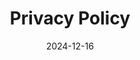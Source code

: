 ---
title: Privacy Policy
date: 2024-12-16
type: landing

sections:
  - block: markdown
    id: short
    content:
      title: Privacy Policy – Overview
      subtitle: How Your Data is Used, in Short
      text: |
        The complete and full legal text of the privacy policy, which is legally authoritative, can be found below.
        
        Here's a summary of what personal data may be collected by using this website and how this data may be used:
        * *Website hosting via GitHub*: The website is hosted via GitHub, using a service called GitHub Pages. You cannot recognize this from the website's domain and web address (URL), because it can be different from the domain and web address of the server technically hosting this website (to learn more, read about DNS, the Domain Name System). GitHub records data in so-called server logs, which includes information such as IP addresses (which can be used to infer location), date and time of page loads, pages accessed, referring sites or pages, page visits (number of times a specific site was visited). GitHub may also collect information about the type of device and web browser used to visit the website (every standard web browser provides this information when visiting a website) and GitHub may collect geolocation information beyond the IP address (e.g. if you allow your browser or mobile device to share this information). GitHub uses this data for various purposes, including improving service performance and security, analyzing the use of their services, personalizing user experience, complying with legal obligations. More information, including your rights, can be found in [GitHub's privacy statement](https://docs.github.com/en/site-policy/privacy-policies/github-general-privacy-statement). You can check out the [GitHub repository for this website](https://github.com/base4nfdi/pid4nfdi/) (note: this link takes you directly to github.com).
        * *GDPR-compliant web analytics via Matomo*: To help us continuously improve our website and understand how people use it, we use a privacy-focused analytics tool called Matomo. Most important, the tool collects basic usage data anonymously, so no personal data is collected (no cookies are used and no full IP addresses are stored). The data collected includes the subpages you visit, how long you stay, and the type of device and web browser you use (every standard web browser provides this information when visiting a website).  If you have the _Do Not Track_ feature enabled in your browser settings, no data is collected by the tool at all. The website uses the Matomo service from – and therefore makes connections to – the University of Bielefeld (uni-bielefeld.de).
        * *Contacting us via our contact form*: If you use our [contact form](/about/contact/) to contact us, the information you entered into the form is sent to a ticket system with which we manage inquiries, very similar to an email which you sent which is then received by the email server of the recipient. The ticket system is operated by the Technical University of Darmstadt.
        * *Third-party services for website functionality*: The website includes content from – and therefore makes connections to – the services Netlify (netlify.com) and JSDelivr (jsdelivr.net) to include JavaScript and CSS libraries used for some features and the design of the website. No cookies of these services are used.
        
        You, the user, have the right to access, correct, and request the deletion of any personal data in accordance with applicable data protection laws. Please refer to the respective sections in the full privacy policy below.

  - block: markdown
    id: bgk
    content:
      title: Privacy Policy – Full Legal Text
      subtitle: Background information
      text: |
        _Caution: As Base4NFDI does not give any binding legal advice, it is recommended to let the privacy policy be checked by the Institution’s responsible data protection officer._

        Privacy policies must be provided by every website according to the law (Art. 12 [GDPR](https://gdpr-info.eu/art-12-gdpr/)/[DSGVO](https://dsgvo-gesetz.de/art-12-dsgvo/)). It must be accessible from every (sub)page of the website. We recommend linking it in the website footer.

        A **privacy policy** is an informative document written for the users of a website (‘data subjects’). It informs about all personal data processing that occurs during the regular use of that website and beyond.
        **Personal data** is information that can be directly or indirectly used to identify a specific person, such as name, address, mail, ID-numbers, photos, location, or IP address (Art. 4(1) [GDPR](https://gdpr-info.eu/art-4-gdpr/)/[DSGVO](https://dsgvo-gesetz.de/art-4-dsgvo/)). There are specific regulations for so-called “special categories of personal data” such as data about religion, political opinions, health, genetics, race (Art. 9 [GDPR](https://gdpr-info.eu/art-9-gdpr/)/[DSGVO](https://dsgvo-gesetz.de/art-9-dsgvo/)). 

        _**A clear, easy-to-read, and accessible privacy policy not only ensures compliance but also fosters trust between the website and the users. Clearly state what 'personal data' includes in the privacy policy to help users understand what type of personal data is processed.**_

        Privacy policies need to be up-to-date, and regularly reviewing privacy policies ensures compliance and protects against potential penalties. Any changes in data processing on a website require adjustments. This may be the case if, e.g.
        - external services processing personal data are added, discontinued or settings are changed
        - a new data protection officer is appointed
        - data processing principles change (e.g. change of data processing purposes)
        - the legal situation changes (e.g. national opening clauses)

        Make sure that the privacy policy only reflects the specific jurisdiction(s) applicable to the website. Relevant law includes the General Data Protection Regulation ([GDPR](https://gdpr-info.eu/)/[DSGVO](https://dsgvo-gesetz.de/)), the Federal Data Protection Act (Bundesdatenschutzgesetz - [BDSG-neu](https://www.gesetze-im-internet.de/bdsg_2018/)), the applicable State Data Protection Laws (Landesdatenschutzgesetz - LDSG) as well as the Telecommunications and Telemedia Data Protection Act (Telekommunikations-Telemedien-Datenschutzgesetz - [TTDSG](https://www.gesetze-im-internet.de/ttdsg/)) and the Digital Service Act (Digitale-Dienste-Gesetz - [DDG](https://www.gesetze-im-internet.de/ddg/BJNR0950B0024.html)). 

        Privacy policy generators usually only cover standard cases and default settings of third party services that need to be adjusted to the specific data processing. Also, using their content often requires a mandatory note with a link to the generator in the privacy policy. It is always a good practice to get the generated policy reviewed by a privacy specialist.
    design:
      columns: '1'


  - block: markdown
    id: policystructure
    content:
      title: Privacy policy content and structure 
      text: |
        Art. 13 and 14 [GDPR](https://gdpr-info.eu/art-13-gdpr/)/[DSGVO](https://dsgvo-gesetz.de/art-13-dsgvo/) determine what information a privacy policy needs to provide.

        Consequently, a privacy policy roughly consists of two parts:
        - **General information sections** informing about data protection along with rights (chap. 3 [GDPR](https://gdpr-info.eu/chapter-3/)/[DSGVO](https://dsgvo-gesetz.de/kapitel-3/)) and contact options the website users (‘data subjects’) have regarding their personal data and its collection on the website.
        - Sections informing about **external data processing** by third parties (one paragraph per service) on the website. These sections are necessary only for services that are integrated into the website. However, there are obligations for the content of these paragraphs, which are explained below. 

        _The privacy policy template comes with an adjustable structure and content as well as examples for paragraphs on external data processing. Please skip third-party processing content and examples if no third-party data processing is involved._

        | **General information, mandatory** | **External data processing by third parties, mandatory only if applicable** |
        |-------|-------|
        | General information on data protection and the related use of the website     | Cookies     |
        | Legal basis and purpose(s) of data processing by the data controller (website operator) & third parties (see Art. 6 [GDPR](https://gdpr-info.eu/art-6-gdpr/)/[DSGVO](https://dsgvo-gesetz.de/art-6-dsgvo/))     | Server log files     |
        | Rights of and contact options for data subjects (e.g. contact details of responsible data controller and data protection officer)      | CMS (e.g. WordPress) / static site generator      |
        | Information that privacy policy is subject to change     | Fonts (e.g. Google Fonts)     |
        | Explanation of terms if necessary  (see Art. 4 [GDPR](https://gdpr-info.eu/art-4-gdpr/)/[DSGVO](https://dsgvo-gesetz.de/art-4-dsgvo/))      | Contact options (e.g. via mail, contact form)      |
        |      | Interactive elements (e.g. comment fields)     |
        |       | Newsletter (incl. CAPTCHA, tracking)      |
        |      | Tracking & Analytics Tools (e.g. Matomo, Google Analytics, Google Adwords)     |
        |       | Maps (e.g. OpenStreetMap, Google Maps)      |
        |      | Plugins and other website extensions (e.g. social media, Open Project)     |
        |       | APIs      |
        |      | Account creation & login     |

        Likewise, **paragraphs on external data processing** must suffice the information requirements stated in Art. 13/14 [GDPR](https://gdpr-info.eu/art-13-gdpr/)/[DSGVO](https://dsgvo-gesetz.de/art-13-dsgvo/) if that information is not given elsewhere in the privacy policy. This typically includes, but is not limited to, the following information:

        - Name (and address) of the service provider
        - Legal basis and purpose of data collection (see Art. 6 [GDPR](https://gdpr-info.eu/art-6-gdpr/)/[DSGVO](https://dsgvo-gesetz.de/art-6-dsgvo/); as purpose e.g. receiving the newsletter)
        - Scope of the processing of personal data
          - Type of data processing (e.g. collection, recording, structuring, storage, adaptation, alteration, retrieval, …)
          - Types of personal data collected (enumeration, e.g. name, address, IP address, …)
          - Data source (if data is not indicated by data subject)
          - Duration and location of data storage/servers (e.g. Germany/EU/other countries)
          - Data recipient
          - If there is any, mention of data processing agreement (dt. Auftragsverarbeitungsvertrag) with the service provider
          - Enumeration and consequences of further integrated data collection as part of the service (e.g. reCAPTCHA, newsletter tracking)
        - Instructions on how to object the collection of personal data (lowest possible effort, e.g. provide a link or checkbox) along with possible consequences/disadvantages for the data subject
        - It is a good practice to use features such as an easy opt-out mechanism for cookies or data deletion to simplify compliance and improve user satisfaction
        - Link to the privacy policy of the service provider for further information

        **_It is recommended by the Data Protection Authorities to use non-technical, user-friendly language and format so users better understand their rights and website privacy practices._**
    design:
      columns: '1'


  - block: markdown
    id: processing
    content:
      title: Data processing principles 
      text: |
        If personal data is collected and processed (e.g. if active indication of personal data is integrated and offered to the website users) the following data processing principles should be kept in mind:

        - **Lawfulness, fairness and transparency** (Art. 5(1a) [GDPR](https://gdpr-info.eu/art-5-gdpr/)/[DSGVO](https://dsgvo-gesetz.de/art-5-dsgvo/))
          - “Personal data shall be processed lawfully, fairly, and in a transparent manner in relation to the data subject”
          - **What that means**: Always make all personal data processing transparent and easy to understand, e.g. in the privacy policy. 
        - **Purpose limitation** (Art. 5(1b) [GDPR](https://gdpr-info.eu/art-5-gdpr/)/[DSGVO](https://dsgvo-gesetz.de/art-5-dsgvo/))
          - “Personal data shall be collected for specified, explicit and legitimate purposes and not further processed in a manner that is incompatible with those purposes; further processing for archiving purposes in the public interest, scientific or historical research purposes or statistical purposes shall, in accordance with Article 89(1), not be considered to be incompatible with the initial purposes”
          - **What that means**: All purposes regarding data processing on the website have to comply with the regulations in Art. 6 [GDPR](https://gdpr-info.eu/art-6-gdpr/)/[DSGVO](https://dsgvo-gesetz.de/art-6-dsgvo/) and need to be specified in the privacy policy. As they are the legal basis for personal data processing, it is required to strictly adhere to them. Special regulations may apply for scientific research purposes (see Art. 89(1) [GDPR](https://gdpr-info.eu/art-89-gdpr/)/[DSGVO](https://dsgvo-gesetz.de/art-89-dsgvo/)).
        - **Data minimisation** (Art. 5(1c) [GDPR](https://gdpr-info.eu/art-5-gdpr/)/[DSGVO}(https://dsgvo-gesetz.de/art-5-dsgvo/))
          - “Personal data shall be adequate, relevant and limited to what is necessary in relation to the purposes for which they are processed”
          - **What that means**: One may only collect a minimum set of data that is necessary to fulfil the respective data processing purpose. The collection of further data requires consent from the data subject.
        - **Accuracy** (Art. 5(1d) [GDPR](https://gdpr-info.eu/art-5-gdpr/)/[DSGVO](https://dsgvo-gesetz.de/art-5-dsgvo/))
          - “Personal data shall be accurate and, where necessary, kept up to date; every reasonable step must be taken to ensure that personal data that are inaccurate, having regard to the purposes for which they are processed, are erased or rectified without delay.”
          - **What that means**: Always keep stored personal data accurate and up-to-date. Inaccurate data needs to be corrected or deleted. 
        - **Storage Limitation** (Art. 5(1e) [GDPR](https://gdpr-info.eu/art-5-gdpr/)/[DSGVO](https://dsgvo-gesetz.de/art-5-dsgvo/))
          - “Personal data shall be kept in a form which permits identification of data subjects for no longer than is necessary for the purposes for which the personal data are processed; personal data may be stored for longer periods insofar as the personal data will be processed solely for archiving purposes in the public interest, scientific or historical research purposes or statistical purposes in accordance with Article 89(1) subject to implementation of the appropriate technical and organisational measures required by this Regulation in order to safeguard the rights and freedoms of the data subject.”
          - **What that means**: Only store personal data as long as necessary to fulfil the processing purpose. Therefore, define and implement time limits for erasure. Statutory storage obligations (‘gesetzliche Aufbewahrungspflichten’) may apply. 
        - **Integrity and confidentiality** (Art. 5(1f) [GDPR](https://gdpr-info.eu/art-5-gdpr/)/[DSGVO](https://dsgvo-gesetz.de/art-5-dsgvo/))
          - “Personal data shall be processed in a manner that ensures appropriate security of the personal data, including protection against unauthorised or unlawful processing and against accidental loss, destruction or damage, using appropriate technical or organisational measures.”
          - **What that means**: Use technical and organisational measures such as encryption, regular security updates and access controls to ensure secure data processing.

        **Additionally, keep the following regulations in mind:**

        - **Rights of the data subject** (chap. 3 [GDPR](https://gdpr-info.eu/chapter-3/)/[DSGVO](https://dsgvo-gesetz.de/kapitel-3/))
          - Data subjects have certain rights regarding their personal data, given in chap. 3 GDPR, that also need to be transparently communicated in the privacy policy or when requesting consent. Data subjects can exercise these rights at any time.
          - **Comment**: When creating a privacy policy, it's important to have a clear process in place from the start for handling requests related to personal data. This includes knowing what data is stored, how it can be accessed, and how it can be deleted. Rather than waiting for a user request, this procedure should be established at the time the privacy policy is written, ensuring everything is ready for action if and when needed. 
        - **Conditions of consent** (Art. 7/8 [GDPR](https://gdpr-info.eu/art-7-gdpr/)/[DSGVO](https://dsgvo-gesetz.de/art-7-dsgvo/))
          - If data subjects are asked for consent to process their personal data, one needs to be able to demonstrate that this consent was given (e.g. in written form). Consent requests must be written in clear and plain language. Consent can be withdrawn by the data subject at any time, and the withdrawal must be as easy as giving consent. Children can give consent from the age of 16.
        - **Processing of special categories of personal data** (Art. 9 [GDPR](https://gdpr-info.eu/art-9-gdpr/)/[DSGVO](https://dsgvo-gesetz.de/art-9-dsgvo/))
          - The processing of personal data revealing racial/ethnic origin, political opinions, religious/philosophical beliefs, or trade union membership, and the processing of genetic data, biometric data for the purpose of uniquely identifying a natural person, data concerning health or data concerning a natural person’s sex life or sexual orientation is only legitimate under certain conditions, given in Art. 9 GDPR. 
        - **Data protection by design and by default** (Art. 25 [GDPR](https://gdpr-info.eu/art-25-gdpr/)/[DSGVO](https://dsgvo-gesetz.de/art-25-dsgvo/))
          - In the technical design, it is required to incorporate GDPR regulations to protect the rights of the data subject accordingly at all times. When asking for data entry or consent, it is required to have user-friendly pre settings only asking for minimum data necessary to fulfil the respective data processing purpose (e.g. “no” as default, single click to deselect all options).
        - **Communication of a personal data breach to the data subject** (Art. 34 [GDPR](https://gdpr-info.eu/art-34-gdpr/)/[DSGVO](https://dsgvo-gesetz.de/art-34-dsgvo/))
          - In case of a personal data breach, respective data subjects need to be notified under certain conditions, described in Art. 34 GDPR.

        **For further guidance on the language of the privacy policy and interpretation of GDPR please refer to the guidelines below by the European Data Protection Board (EDPB):**
          - [Guidelines on Transparency under GDPR](https://ec.europa.eu/newsroom/article29/items/622227)
          - [EDPB Guidelines on consent](https://www.edpb.europa.eu/sites/default/files/files/file1/edpb_guidelines_202005_consent_en.pdf)
          - [EDBP Guidelines for Data Subject Rights](https://www.edpb.europa.eu/our-work-tools/our-documents/guidelines/guidelines-012022-data-subject-rights-right-access_en)
        
        The Privacy Policy Template will be sent to the basic service teams separately.
    design:
      columns: '1'
---